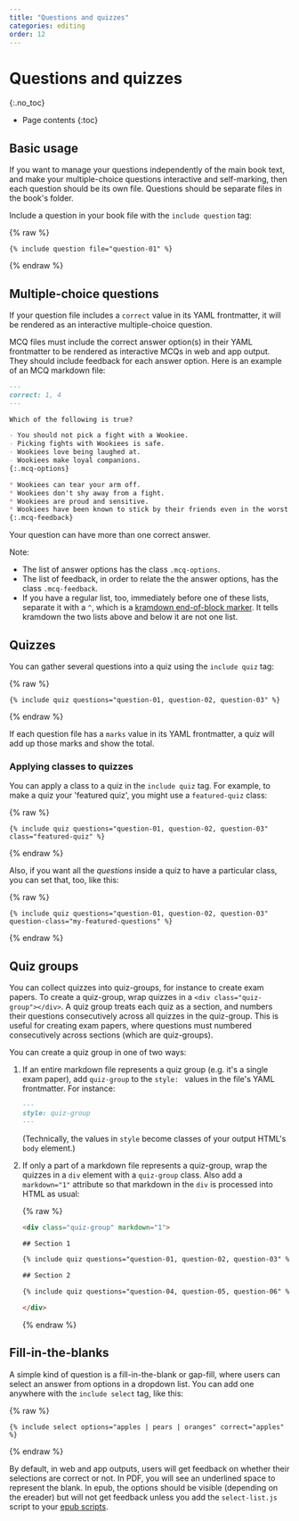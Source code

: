 ```yaml
---
title: "Questions and quizzes"
categories: editing
order: 12
---
```


# Questions and quizzes
{:.no_toc}

* Page contents
{:toc}

## Basic usage

If you want to manage your questions independently of the main book text, and make your multiple-choice questions interactive and self-marking, then each question should be its own file. Questions should be separate files in the book's folder.

Include a question in your book file with the `include question` tag:

{% raw %}
```
{% include question file="question-01" %}
```
{% endraw %}

## Multiple-choice questions

If your question file includes a `correct` value in its YAML frontmatter, it will be rendered as an interactive multiple-choice question.

MCQ files must include the correct answer option(s) in their YAML frontmatter to be rendered as interactive MCQs in web and app output. They should include feedback for each answer option. Here is an example of an MCQ markdown file:

``` md
---
correct: 1, 4
---

Which of the following is true?

- You should not pick a fight with a Wookiee.
- Picking fights with Wookiees is safe.
- Wookiees love being laughed at.
- Wookiees make loyal companions.
{:.mcq-options}

* Wookiees can tear your arm off.
* Wookiees don't shy away from a fight.
* Wookiees are proud and sensitive.
* Wookiees have been known to stick by their friends even in the worst circumstances.
{:.mcq-feedback}
```

Your question can have more than one correct answer.

Note:

* The list of answer options has the class `.mcq-options`.
* The list of feedback, in order to relate the the answer options, has the class `.mcq-feedback`.
* If you have a regular list, too, immediately before one of these lists, separate it with a `^`, which is a [kramdown end-of-block marker](https://kramdown.gettalong.org/syntax.html#eob-marker). It tells kramdown the two lists above and below it are not one list.

## Quizzes

You can gather several questions into a quiz using the `include quiz` tag:

{% raw %}
```
{% include quiz questions="question-01, question-02, question-03" %}
```
{% endraw %}

If each question file has a `marks` value in its YAML frontmatter, a quiz will add up those marks and show the total.

### Applying classes to quizzes

You can apply a class to a quiz in the `include quiz` tag. For example, to make a quiz your 'featured quiz', you might use a `featured-quiz` class:

{% raw %}
``` liquid
{% include quiz questions="question-01, question-02, question-03" class="featured-quiz" %}
```
{% endraw %}

Also, if you want all the *questions* inside a quiz to have a particular class, you can set that, too, like this:

{% raw %}
``` liquid
{% include quiz questions="question-01, question-02, question-03" question-class="my-featured-questions" %}
```
{% endraw %}

## Quiz groups

You can collect quizzes into quiz-groups, for instance to create exam papers. To create a quiz-group, wrap quizzes in a `<div class="quiz-group"></div>`. A quiz group treats each quiz as a section, and numbers their questions consecutively across all quizzes in the quiz-group. This is useful for creating exam papers, where questions must numbered consecutively across sections (which are quiz-groups).

You can create a quiz group in one of two ways:

1. If an entire markdown file represents a quiz group (e.g. it's a single exam paper), add `quiz-group` to the `style: ` values in the file's YAML frontmatter. For instance:

   ``` md
   ---
   style: quiz-group
   ---
   ```

   (Technically, the values in `style` become classes of your output HTML's `body` element.)

2. If only a part of a markdown file represents a quiz-group, wrap the quizzes in a `div` element with a `quiz-group` class. Also add a `markdown="1"` attribute so that markdown in the `div` is processed into HTML as usual:

   {% raw %}
   ``` html
   <div class="quiz-group" markdown="1">

   ## Section 1

   {% include quiz questions="question-01, question-02, question-03" %}

   ## Section 2

   {% include quiz questions="question-04, question-05, question-06" %}
   
   </div>
    ```
    {% endraw %}

## Fill-in-the-blanks

A simple kind of question is a fill-in-the-blank or gap-fill, where users can select an answer from options in a dropdown list. You can add one anywhere with the `include select` tag, like this:

{% raw %}
``` liquid
{% include select options="apples | pears | oranges" correct="apples" %}
```
{% endraw %}

By default, in web and app outputs, users will get feedback on whether their selections are correct or not. In PDF, you will see an underlined space to represent the blank. In epub, the options should be visible (depending on the ereader) but will not get feedback unless you add the `select-list.js` script to your [epub scripts](../advanced/javascript.html#adding-scripts-to-epubs).
